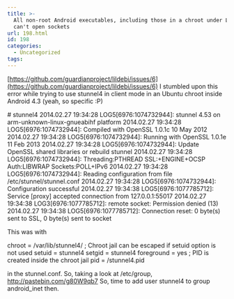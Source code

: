 ```yaml
---
title: >-
  All non-root Android executables, including those in a chroot under Linux,
  can't open sockets
url: 198.html
id: 198
categories:
  - Uncategorized
tags:
---
```


[https://github.com/guardianproject/lildebi/issues/6](https://github.com/guardianproject/lildebi/issues/6) I stumbled upon this error while trying to use stunnel4 in client mode in an Ubuntu chroot inside Android 4.3 (yeah, so specific :P)

\# stunnel4
2014.02.27 19:34:28 LOG5\[6976:1074732944\]: stunnel 4.53 on arm-unknown-linux-gnueabihf platform
2014.02.27 19:34:28 LOG5\[6976:1074732944\]: Compiled with OpenSSL 1.0.1c 10 May 2012
2014.02.27 19:34:28 LOG5\[6976:1074732944\]: Running  with OpenSSL 1.0.1e 11 Feb 2013
2014.02.27 19:34:28 LOG5\[6976:1074732944\]: Update OpenSSL shared libraries or rebuild stunnel
2014.02.27 19:34:28 LOG5\[6976:1074732944\]: Threading:PTHREAD SSL:+ENGINE+OCSP Auth:LIBWRAP Sockets:POLL+IPv6
2014.02.27 19:34:28 LOG5\[6976:1074732944\]: Reading configuration from file /etc/stunnel/stunnel.conf
2014.02.27 19:34:28 LOG5\[6976:1074732944\]: Configuration successful
2014.02.27 19:34:38 LOG5\[6976:1077785712\]: Service \[proxy\] accepted connection from 127.0.0.1:55017
2014.02.27 19:34:38 LOG3\[6976:1077785712\]: remote socket: Permission denied (13)
2014.02.27 19:34:38 LOG5\[6976:1077785712\]: Connection reset: 0 byte(s) sent to SSL, 0 byte(s) sent to socket

This was with

chroot = /var/lib/stunnel4/
; Chroot jail can be escaped if setuid option is not used
setuid = stunnel4
setgid = stunnel4
foreground = yes
; PID is created inside the chroot jail
pid = /stunnel4.pid

in the stunnel.conf. So, taking a look at /etc/group, http://pastebin.com/g80W9qb7 So, time to add user stunnel4 to group android_inet then.